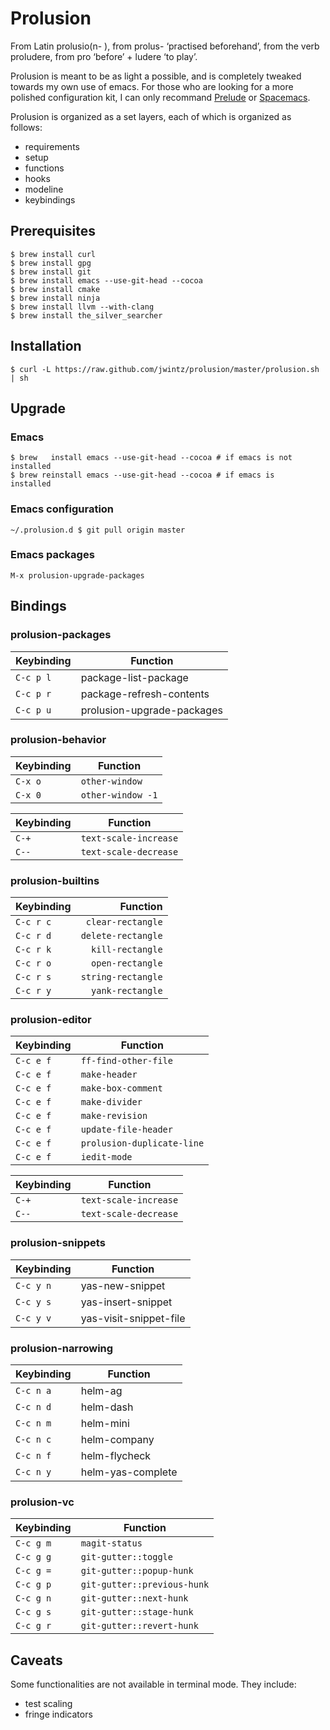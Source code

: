 # Prolusion

From Latin prolusio(n- ), from prolus- ‘practised beforehand’, from
the verb proludere, from pro ‘before’ + ludere ‘to play’.

Prolusion is meant to be as light a possible, and is completely
tweaked towards my own use of emacs. For those who are looking for a
more polished configuration kit, I can only recommand
[Prelude](https://github.com/bbatsov/prelude) or
[Spacemacs](https://github.com/syl20bnr/spacemacs).

Prolusion is organized as a set layers, each of which is organized as
follows:
* requirements
* setup
* functions
* hooks
* modeline
* keybindings

## Prerequisites

    $ brew install curl
    $ brew install gpg
    $ brew install git
    $ brew install emacs --use-git-head --cocoa
    $ brew install cmake
    $ brew install ninja
    $ brew install llvm --with-clang
    $ brew install the_silver_searcher

## Installation

    $ curl -L https://raw.github.com/jwintz/prolusion/master/prolusion.sh | sh

## Upgrade

### Emacs

    $ brew   install emacs --use-git-head --cocoa # if emacs is not installed
    $ brew reinstall emacs --use-git-head --cocoa # if emacs is     installed

### Emacs configuration

    ~/.prolusion.d $ git pull origin master

### Emacs packages

    M-x prolusion-upgrade-packages

## Bindings

### prolusion-packages

| Keybinding           | Function                   |
| -------------------- | -------------------------- |
| <kbd>`C-c p l`</kbd> | package-list-package       |
| <kbd>`C-c p r`</kbd> | package-refresh-contents   |
| <kbd>`C-c p u`</kbd> | prolusion-upgrade-packages |

### prolusion-behavior

| Keybinding         | Function          |
| ------------------ | ----------------- |
| <kbd>`C-x o`</kbd> | `other-window`    |
| <kbd>`C-x 0`</kbd> | `other-window -1` |

| Keybinding       | Function              |
| ---------------- | --------------------- |
| <kbd>`C-+`</kbd> | `text-scale-increase` |
| <kbd>`C--`</kbd> | `text-scale-decrease` |

### prolusion-builtins

| Keybinding           | Function           |
| -------------------- | ------------------:|
| <kbd>`C-c r c`</kbd> |  `clear-rectangle` |
| <kbd>`C-c r d`</kbd> | `delete-rectangle` |
| <kbd>`C-c r k`</kbd> |   `kill-rectangle` |
| <kbd>`C-c r o`</kbd> |   `open-rectangle` |
| <kbd>`C-c r s`</kbd> | `string-rectangle` |
| <kbd>`C-c r y`</kbd> |   `yank-rectangle` |

### prolusion-editor

| Keybinding           | Function                   |
| -------------------- | -------------------------- |
| <kbd>`C-c e f`</kbd> | `ff-find-other-file`       |
| <kbd>`C-c e f`</kbd> | `make-header`              |
| <kbd>`C-c e f`</kbd> | `make-box-comment`         |
| <kbd>`C-c e f`</kbd> | `make-divider`             |
| <kbd>`C-c e f`</kbd> | `make-revision`            |
| <kbd>`C-c e f`</kbd> | `update-file-header`       |
| <kbd>`C-c e f`</kbd> | `prolusion-duplicate-line` |
| <kbd>`C-c e f`</kbd> | `iedit-mode`               |

| Keybinding       | Function              |
| ---------------- | --------------------- |
| <kbd>`C-+`</kbd> | `text-scale-increase` |
| <kbd>`C--`</kbd> | `text-scale-decrease` |

### prolusion-snippets

| Keybinding           | Function               |
| -------------------- | ---------------------- |
| <kbd>`C-c y n`</kbd> | yas-new-snippet        |
| <kbd>`C-c y s`</kbd> | yas-insert-snippet     |
| <kbd>`C-c y v`</kbd> | yas-visit-snippet-file |

### prolusion-narrowing

| Keybinding           | Function               |
| -------------------- | ---------------------- |
| <kbd>`C-c n a`</kbd> | helm-ag                |
| <kbd>`C-c n d`</kbd> | helm-dash              |
| <kbd>`C-c n m`</kbd> | helm-mini              |
| <kbd>`C-c n c`</kbd> | helm-company           |
| <kbd>`C-c n f`</kbd> | helm-flycheck          |
| <kbd>`C-c n y`</kbd> | helm-yas-complete      |

### prolusion-vc

| Keybinding           | Function                    |
| -------------------- | --------------------------- |
| <kbd>`C-c g m`</kbd> | `magit-status`              |
| <kbd>`C-c g g`</kbd> | `git-gutter::toggle`        |
| <kbd>`C-c g =`</kbd> | `git-gutter::popup-hunk`    |
| <kbd>`C-c g p`</kbd> | `git-gutter::previous-hunk` |
| <kbd>`C-c g n`</kbd> | `git-gutter::next-hunk`     |
| <kbd>`C-c g s`</kbd> | `git-gutter::stage-hunk`    |
| <kbd>`C-c g r`</kbd> | `git-gutter::revert-hunk`   |

## Caveats

Some functionalities are not available in terminal mode. They include:
* test scaling
* fringe indicators
